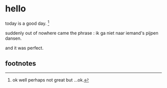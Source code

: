 # hello

today is a good day. [^1]

suddenly out of nowhere came the phrase : ik ga niet naar iemand's pijpen dansen.

and it was perfect.

## footnotes

[^1]: ok well perhaps not great but ...ok.

